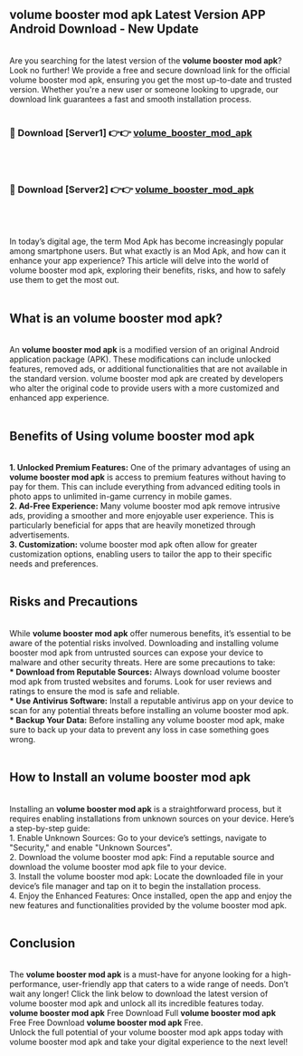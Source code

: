 ## volume booster mod apk Latest Version APP Android Download - New Update
<br>
Are you searching for the latest version of the <strong>volume booster mod apk</strong>? Look no further! We provide a free and secure download link for the official volume booster mod apk, ensuring you get the most up-to-date and trusted version. Whether you're a new user or someone looking to upgrade, our download link guarantees a fast and smooth installation process.
<br>
<br>
<h3>🔴 Download [Server1] 👉👉 <a href="https://modyolo.store/volume+booster+mod+apk">volume_booster_mod_apk</a></h3><br>
<br>
<h3>🔴 Download [Server2] 👉👉 <a href="https://modyolo.store/volume+booster+mod+apk">volume_booster_mod_apk</a></h3><br>
<br>
<br>
In today’s digital age, the term Mod Apk has become increasingly popular among smartphone users. But what exactly is an Mod Apk, and how can it enhance your app experience? This article will delve into the world of volume booster mod apk, exploring their benefits, risks, and how to safely use them to get the most out.
<br>
<br>
<h2>What is an volume booster mod apk?</h2>
<br>
An <strong>volume booster mod apk</strong> is a modified version of an original Android application package (APK). These modifications can include unlocked features, removed ads, or additional functionalities that are not available in the standard version. volume booster mod apk are created by developers who alter the original code to provide users with a more customized and enhanced app experience.
<br>
<br>
<h2>Benefits of Using volume booster mod apk</h2>
<br>
<strong> 1. Unlocked Premium Features:</strong> One of the primary advantages of using an <strong>volume booster mod apk</strong> is access to premium features without having to pay for them. This can include everything from advanced editing tools in photo apps to unlimited in-game currency in mobile games.
<br>
<strong> 2. Ad-Free Experience:</strong> Many volume booster mod apk remove intrusive ads, providing a smoother and more enjoyable user experience. This is particularly beneficial for apps that are heavily monetized through advertisements.
<br>
<strong> 3. Customization:</strong> volume booster mod apk often allow for greater customization options, enabling users to tailor the app to their specific needs and preferences.
<br>
<br>
<h2>Risks and Precautions</h2>
<br>
While <strong>volume booster mod apk</strong> offer numerous benefits, it’s essential to be aware of the potential risks involved. Downloading and installing volume booster mod apk from untrusted sources can expose your device to malware and other security threats. Here are some precautions to take:
<br>
<strong> * Download from Reputable Sources:</strong> Always download volume booster mod apk from trusted websites and forums. Look for user reviews and ratings to ensure the mod is safe and reliable.
<br>
<strong> * Use Antivirus Software:</strong> Install a reputable antivirus app on your device to scan for any potential threats before installing an volume booster mod apk.
<br>
<strong> * Backup Your Data:</strong> Before installing any volume booster mod apk, make sure to back up your data to prevent any loss in case something goes wrong.
<br>
<br>
<h2>How to Install an volume booster mod apk</h2>
<br>
Installing an <strong>volume booster mod apk</strong> is a straightforward process, but it requires enabling installations from unknown sources on your device. Here’s a step-by-step guide:
<br>
 1. Enable Unknown Sources: Go to your device’s settings, navigate to "Security," and enable "Unknown Sources".
<br>
 2. Download the volume booster mod apk: Find a reputable source and download the volume booster mod apk file to your device.
<br>
 3. Install the volume booster mod apk: Locate the downloaded file in your device’s file manager and tap on it to begin the installation process.
<br>
 4. Enjoy the Enhanced Features: Once installed, open the app and enjoy the new features and functionalities provided by the volume booster mod apk.
<br>
<br>
<h2><strong>Conclusion</strong></h2>
<br>
The <strong>volume booster mod apk</strong> is a must-have for anyone looking for a high-performance, user-friendly app that caters to a wide range of needs. Don’t wait any longer! Click the link below to download the latest version of volume booster mod apk and unlock all its incredible features today.
<br>
<strong>volume booster mod apk</strong> Free Download Full <strong>volume booster mod apk</strong> Free Free Download <strong>volume booster mod apk</strong> Free.
<br>
Unlock the full potential of your volume booster mod apk apps today with volume booster mod apk and take your digital experience to the next level!